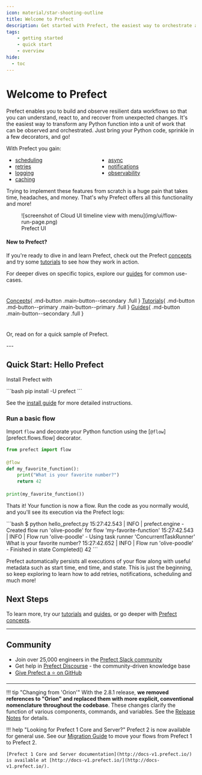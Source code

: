 ```yaml
---
icon: material/star-shooting-outline
title: Welcome to Prefect
description: Get started with Prefect, the easiest way to orchestrate and observe your data pipelines
tags:
    - getting started
    - quick start
    - overview
hide:
  - toc
---
```



# **Welcome to Prefect**

Prefect enables you to build and observe resilient data workflows so that you can understand, react to, and recover from unexpected changes. It's the easiest way to transform any Python function into a unit of work that can be observed and orchestrated. Just bring your Python code, sprinkle in a few decorators, and go!

With Prefect you gain:

<ul class="ul-line-height-compress" style="columns: 2">
    <li> <a href="/concepts/schedules"> scheduling </a> </li>
    <li> <a href="/concepts/tasks/#task-arguments"> retries </a> </li>
    <li> <a href="/concepts/logs/"> logging </a> </li>
    <li> <a href="/concepts/tasks/#caching"> caching</a> </li>
    <li> <a href="/concepts/task-runners/#task-runners"> async</a> </li>
    <li> <a href="/cloud/automations/"> notifications</a> </li>
    <li> <a href="/cloud/overview/"> observability</a> </li>
</ul>

Trying to implement these features from scratch is a huge pain that takes time, headaches, and money. That's why Prefect offers all this functionality and more!

<figure markdown>
![screenshot of Cloud UI timeline view with menu](img/ui/flow-run-page.png)
<figcaption>Prefect UI</figcaption>
</figure>

#### New to Prefect?
If you're ready to dive in and learn Prefect, check out the Prefect [concepts](/concepts/index/) and try some [tutorials](/tutorial/) to see how they work in action.

For deeper dives on specific topics, explore our [guides](guides/index/) for common use-cases. <div style="height: 10px"></div>

[Concepts](/concepts){ .md-button .main-button--secondary .full } [Tutorials](/tutorial/){ .md-button .md-button--primary .main-button--primary .full }  [Guides](guides){ .md-button .main-button--secondary .full }

<div style="height: 10px"></div>
<p>Or, read on for a quick sample of Prefect.</p>
---

## Quick Start: Hello Prefect

Install Prefect with 

<div class="terminal">
```bash
pip install -U prefect
```
</div>

See the [install guide](/tutorial/installation/) for more detailed instructions.

### Run a basic flow

Import `flow` and decorate your Python function using the [`@flow`][prefect.flows.flow] decorator.

```python hl_lines="1 3"
from prefect import flow

@flow
def my_favorite_function():
    print("What is your favorite number?")
    return 42

print(my_favorite_function())
```

Thats it! Your function is now a flow. Run the code as you normally would, and you'll see its execution via the Prefect logs:

<div class="terminal">
```bash
$ python hello_prefect.py
15:27:42.543 | INFO    | prefect.engine - Created flow run 'olive-poodle' for flow 'my-favorite-function'
15:27:42.543 | INFO    | Flow run 'olive-poodle' - Using task runner 'ConcurrentTaskRunner'
What is your favorite number?
15:27:42.652 | INFO    | Flow run 'olive-poodle' - Finished in state Completed()
42
```
</div>

Prefect automatically persists all executions of your flow along with useful metadata such as start time, end time, and state. This is just the beginning, so keep exploring to learn how to add retries, notifications, scheduling and much more!

## Next Steps
To learn more, try our [tutorials](/tutorials) and [guides](/guides), or go deeper with [Prefect concepts](/concepts).

---

## Community

- Join over 25,000 engineers in the [Prefect Slack community](https://prefect.io/slack)
- Get help in [Prefect Discourse](https://discourse.prefect.io/) - the community-driven knowledge base
- [Give Prefect a ⭐️ on GitHub](https://github.com/PrefectHQ/prefect) 

---

!!! tip "Changing from 'Orion'"
    With the 2.8.1 release, **we removed references to "Orion" and replaced them with more explicit, conventional nomenclature throughout the codebase**. These changes clarify the function of various components, commands, and variables. See the [Release Notes](https://github.com/PrefectHQ/prefect/blob/main/RELEASE-NOTES.md#release-281) for details.

!!! help "Looking for Prefect 1 Core and Server?"
    Prefect 2 is now available for general use. See our [Migration Guide](guides/migration-guide/) to move your flows from Prefect 1 to Prefect 2.

    [Prefect 1 Core and Server documentation](http://docs-v1.prefect.io/) is available at [http://docs-v1.prefect.io/](http://docs-v1.prefect.io/).
